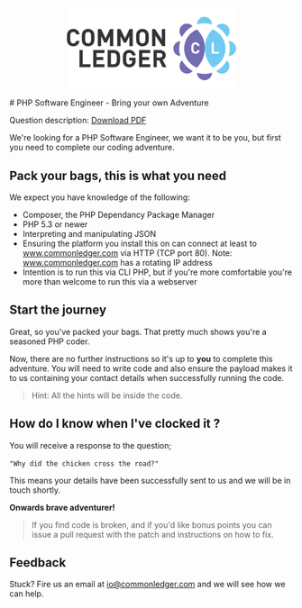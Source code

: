 <p align="center">
<img width="300" src="https://raw.githubusercontent.com/commonledger/jobs/master/assets/img/common-ledger-logo.png" alt="Common Ledger Logo"/>
</p>
# PHP Software Engineer - Bring your own Adventure

Question description: [Download PDF](http://www.commonledger.com/assets/pdf/jobs/201412-PHP-Software-Engineer.pdf)

We're looking for a PHP Software Engineer, we want it to be you, but first you need to complete our coding adventure.

## Pack your bags, this is what you need

We expect you have knowledge of the following:

- Composer, the PHP Dependancy Package Manager
- PHP 5.3 or newer
- Interpreting and manipulating JSON
- Ensuring the platform you install this on can connect at least to www.commonledger.com via HTTP (TCP port 80). Note: www.commonledger.com has a rotating IP address
- Intention is to run this via CLI PHP, but if you're more comfortable you're more than welcome to run this via a webserver

## Start the journey

Great, so you've packed your bags. That pretty much shows you're a seasoned PHP coder. 

Now, there are no further instructions so it's up to __you__ to complete this adventure. You will need to write code and also ensure the payload makes it to us containing your contact details when successfully running the code.

> Hint: All the hints will be inside the code.

## How do I know when I've clocked it ?

You will receive a response to the question;

``
"Why did the chicken cross the road?"
``

This means your details have been successfully sent to us and we will be in touch shortly. 

__Onwards brave adventurer!__

> If you find code is broken, and if you'd like bonus points you can issue a pull request with the patch and instructions on how to fix.

## Feedback

Stuck? Fire us an email at io@commonledger.com and we will see how we can help.



